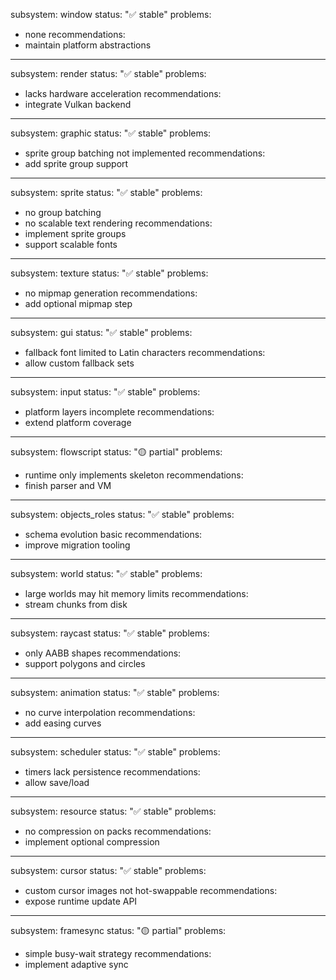 subsystem: window
status: "✅ stable"
problems:
  - none
recommendations:
  - maintain platform abstractions
---
subsystem: render
status: "✅ stable"
problems:
  - lacks hardware acceleration
recommendations:
  - integrate Vulkan backend
---
subsystem: graphic
status: "✅ stable"
problems:
  - sprite group batching not implemented
recommendations:
  - add sprite group support
---
subsystem: sprite
status: "✅ stable"
problems:
  - no group batching
  - no scalable text rendering
recommendations:
  - implement sprite groups
  - support scalable fonts
---
subsystem: texture
status: "✅ stable"
problems:
  - no mipmap generation
recommendations:
  - add optional mipmap step
---
subsystem: gui
status: "✅ stable"
problems:
  - fallback font limited to Latin characters
recommendations:
  - allow custom fallback sets
---
subsystem: input
status: "✅ stable"
problems:
  - platform layers incomplete
recommendations:
  - extend platform coverage
---
subsystem: flowscript
status: "🟡 partial"
problems:
  - runtime only implements skeleton
recommendations:
  - finish parser and VM
---
subsystem: objects_roles
status: "✅ stable"
problems:
  - schema evolution basic
recommendations:
  - improve migration tooling
---
subsystem: world
status: "✅ stable"
problems:
  - large worlds may hit memory limits
recommendations:
  - stream chunks from disk
---
subsystem: raycast
status: "✅ stable"
problems:
  - only AABB shapes
recommendations:
  - support polygons and circles
---
subsystem: animation
status: "✅ stable"
problems:
  - no curve interpolation
recommendations:
  - add easing curves
---
subsystem: scheduler
status: "✅ stable"
problems:
  - timers lack persistence
recommendations:
  - allow save/load
---
subsystem: resource
status: "✅ stable"
problems:
  - no compression on packs
recommendations:
  - implement optional compression
---
subsystem: cursor
status: "✅ stable"
problems:
  - custom cursor images not hot-swappable
recommendations:
  - expose runtime update API
---
subsystem: framesync
status: "🟡 partial"
problems:
  - simple busy-wait strategy
recommendations:
  - implement adaptive sync
